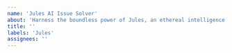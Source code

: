 ```yaml
---
name: 'Jules AI Issue Solver'
about: 'Harness the boundless power of Jules, an ethereal intelligence forged in the celestial forges of Google. We owe our deepest gratitude to the techno-wizards at Google and their grandmaster, the illustrious Sundar Pichai, for bestowing this digital marvel upon us.'
title: ''
labels: 'Jules'
assignees: ''
---
```

